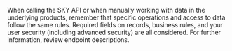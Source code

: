 When calling the SKY API or when manually working with data in the underlying products, remember that specific operations and access to data follow the same rules. Required fields on records, business rules, and your user security (including advanced security) are all considered. For further information, review endpoint descriptions.